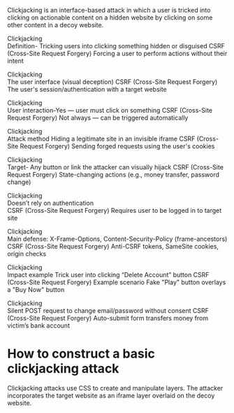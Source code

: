 Clickjacking is an interface-based attack in which a user is tricked into clicking on actionable content on a hidden website by clicking on some other content in a decoy website.

Clickjacking	                                                       
Definition- Tricking users into clicking something hidden or disguised
CSRF (Cross-Site Request Forgery)
Forcing a user to perform actions without their intent

Clickjacking	                                                       
The user interface (visual deception)
CSRF (Cross-Site Request Forgery)
The user's session/authentication with a target website

Clickjacking	
User interaction-Yes — user must click on something	
CSRF (Cross-Site Request Forgery)
Not always — can be triggered automatically

Clickjacking	
Attack method	Hiding a legitimate site in an invisible iframe	
CSRF (Cross-Site Request Forgery)
Sending forged requests using the user's cookies

Clickjacking	
Target- Any button or link the attacker can visually hijack	
CSRF (Cross-Site Request Forgery)
State-changing actions (e.g., money transfer, password change)

Clickjacking	
Doesn’t rely on authentication	
CSRF (Cross-Site Request Forgery)
Requires user to be logged in to target site

Clickjacking	
Main defense: X-Frame-Options, Content-Security-Policy (frame-ancestors)	
CSRF (Cross-Site Request Forgery)
Anti-CSRF tokens, SameSite cookies, origin checks

Clickjacking	
Impact example	Trick user into clicking “Delete Account” button
CSRF (Cross-Site Request Forgery)
Example scenario	Fake "Play" button overlays a "Buy Now" button

Clickjacking	
Silent POST request to change email/password without consent
CSRF (Cross-Site Request Forgery)
Auto-submit form transfers money from victim’s bank account


# How to construct a basic clickjacking attack
Clickjacking attacks use CSS to create and manipulate layers. The attacker incorporates the target website as an iframe layer overlaid on the decoy website.








